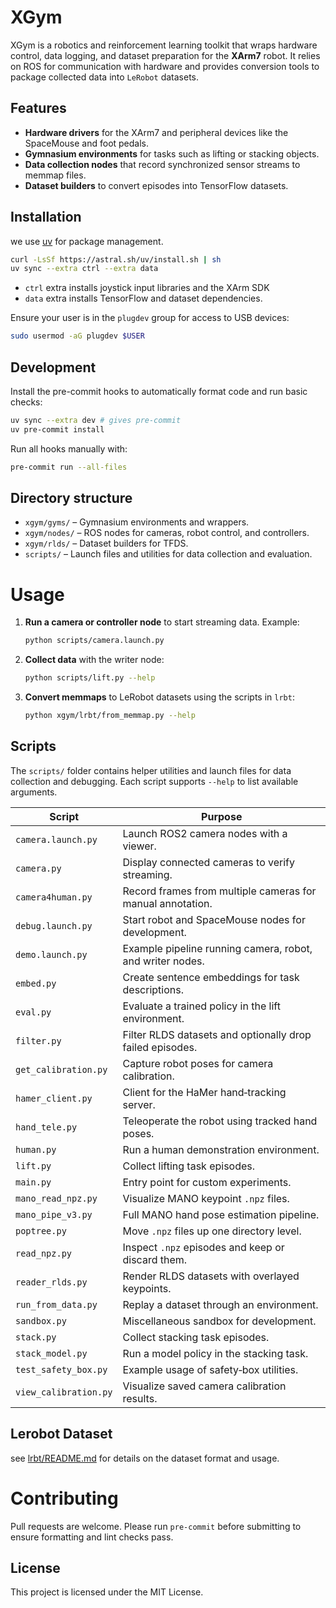 # XGym

XGym is a robotics and reinforcement learning toolkit that wraps hardware control, data logging, and dataset preparation for the **XArm7** robot. It relies on ROS for communication with hardware and provides conversion tools to package collected data into `LeRobot` datasets.

## Features

- **Hardware drivers** for the XArm7 and peripheral devices like the SpaceMouse and foot pedals.
- **Gymnasium environments** for tasks such as lifting or stacking objects.
- **Data collection nodes** that record synchronized sensor streams to memmap files.
- **Dataset builders** to convert episodes into TensorFlow datasets.

## Installation

we use [uv](https://docs.astral.sh/uv/getting-started/installation/) for package management.

```bash
curl -LsSf https://astral.sh/uv/install.sh | sh
uv sync --extra ctrl --extra data
```

* `ctrl` extra installs joystick input libraries and the XArm SDK
* `data` extra installs TensorFlow and dataset dependencies.

Ensure your user is in the `plugdev` group for access to USB devices:

```bash
sudo usermod -aG plugdev $USER
```

## Development

Install the pre-commit hooks to automatically format code and run basic checks:

```bash
uv sync --extra dev # gives pre-commit
uv pre-commit install
```

Run all hooks manually with:

```bash
pre-commit run --all-files
```

## Directory structure

- `xgym/gyms/` – Gymnasium environments and wrappers.
- `xgym/nodes/` – ROS nodes for cameras, robot control, and controllers.
- `xgym/rlds/` – Dataset builders for TFDS.
- `scripts/` – Launch files and utilities for data collection and evaluation.

# Usage

1. **Run a camera or controller node** to start streaming data. Example:
   ```bash
   python scripts/camera.launch.py
   ```
2. **Collect data** with the writer node:
   ```bash
   python scripts/lift.py --help
   ```
3. **Convert memmaps** to LeRobot datasets using the scripts in `lrbt`:
   ```bash
   python xgym/lrbt/from_memmap.py --help
   ```

## Scripts

The `scripts/` folder contains helper utilities and launch files for data
collection and debugging. Each script supports `--help` to list available
arguments.

| Script | Purpose |
| ------ | ------- |
| `camera.launch.py` | Launch ROS2 camera nodes with a viewer. |
| `camera.py` | Display connected cameras to verify streaming. |
| `camera4human.py` | Record frames from multiple cameras for manual annotation. |
| `debug.launch.py` | Start robot and SpaceMouse nodes for development. |
| `demo.launch.py` | Example pipeline running camera, robot, and writer nodes. |
| `embed.py` | Create sentence embeddings for task descriptions. |
| `eval.py` | Evaluate a trained policy in the lift environment. |
| `filter.py` | Filter RLDS datasets and optionally drop failed episodes. |
| `get_calibration.py` | Capture robot poses for camera calibration. |
| `hamer_client.py` | Client for the HaMer hand‑tracking server. |
| `hand_tele.py` | Teleoperate the robot using tracked hand poses. |
| `human.py` | Run a human demonstration environment. |
| `lift.py` | Collect lifting task episodes. |
| `main.py` | Entry point for custom experiments. |
| `mano_read_npz.py` | Visualize MANO keypoint `.npz` files. |
| `mano_pipe_v3.py` | Full MANO hand pose estimation pipeline. |
| `poptree.py` | Move `.npz` files up one directory level. |
| `read_npz.py` | Inspect `.npz` episodes and keep or discard them. |
| `reader_rlds.py` | Render RLDS datasets with overlayed keypoints. |
| `run_from_data.py` | Replay a dataset through an environment. |
| `sandbox.py` | Miscellaneous sandbox for development. |
| `stack.py` | Collect stacking task episodes. |
| `stack_model.py` | Run a model policy in the stacking task. |
| `test_safety_box.py` | Example usage of safety‑box utilities. |
| `view_calibration.py` | Visualize saved camera calibration results. |

## Lerobot Dataset

see [lrbt/README.md](xgym/lrbt/README.md) for details on the dataset format and usage.

# Contributing

Pull requests are welcome. Please run `pre-commit` before submitting to ensure
formatting and lint checks pass.

## License

This project is licensed under the MIT License.
